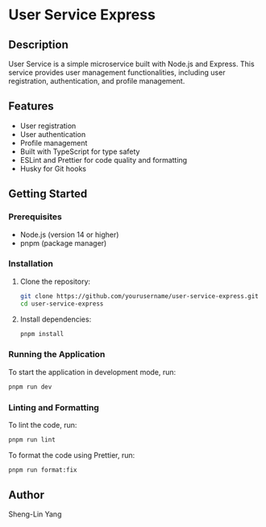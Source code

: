 # User Service Express

## Description

User Service is a simple microservice built with Node.js and Express. This service provides user management functionalities, including user registration, authentication, and profile management.

## Features

- User registration
- User authentication
- Profile management
- Built with TypeScript for type safety
- ESLint and Prettier for code quality and formatting
- Husky for Git hooks

## Getting Started

### Prerequisites

- Node.js (version 14 or higher)
- pnpm (package manager)

### Installation

1. Clone the repository:

   ```bash
   git clone https://github.com/yourusername/user-service-express.git
   cd user-service-express
   ```

2. Install dependencies:
   ```bash
   pnpm install
   ```

### Running the Application

To start the application in development mode, run:

```bash
pnpm run dev
```

### Linting and Formatting

To lint the code, run:

```bash
pnpm run lint
```

To format the code using Prettier, run:

```bash
pnpm run format:fix
```

## Author

Sheng-Lin Yang
